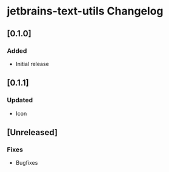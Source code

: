 <!-- Keep a Changelog guide -> https://keepachangelog.com -->

# jetbrains-text-utils Changelog

## [0.1.0]
### Added
- Initial release

## [0.1.1]
### Updated
- Icon

## [Unreleased]
### Fixes
- Bugfixes